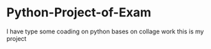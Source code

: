 # Python-Project-of-Exam
I have type some coading on python bases on collage work this is my project
